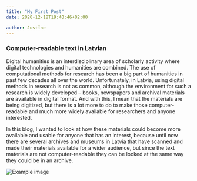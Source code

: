 ```yaml
---
title: "My First Post"
date: 2020-12-18T19:40:46+02:00

author: Justīne
---
```


### Computer-readable text in Latvian

Digital humanities is an interdisciplinary area of scholarly activity where digital
technologies and humanities are combined. The use of computational methods for research
has been a big part of humanities in past few decades all over the world. Unfortunately, in
Latvia, using digital methods in research is not as common, although the environment for
such a research is widely developed – books, newspapers and archival materials are
available in digital format. And with this, I mean that the materials are being digitized, 
but there is a lot more to do to make those computer-readable and much more widely available 
for researchers and anyone interested.

In this blog, I wanted to look at how these materials could become more available and usable
for anyone that has an interest, because until now there are several archives and museums in 
Latvia that have scanned and made their materials available for a wider audience, but since the 
text materials are not computer-readable they can be looked at the same way they could be in 
an archive.


![Example image](C:/Users/Folklora/velvel/static/1730.jpg)